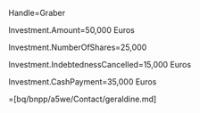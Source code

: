 Handle=Graber

Investment.Amount=50,000 Euros

Investment.NumberOfShares=25,000

Investment.IndebtednessCancelled=15,000 Euros

Investment.CashPayment=35,000 Euros

=[bq/bnpp/a5we/Contact/geraldine.md]